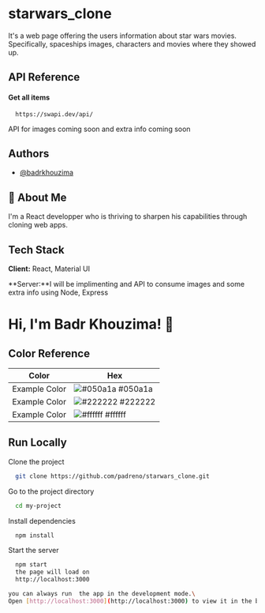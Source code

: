 
# starwars_clone



It's a web page offering the users information about star wars movies. Specifically, spaceships images, characters and movies where they showed up.

## API Reference

#### Get all items

```http
  https://swapi.dev/api/
```

API for images coming soon and extra info coming soon

  
## Authors

- [@badrkhouzima](https://www.github.com/padreno)

  
## 🚀 About Me
I'm a React developper who is thriving to sharpen his capabilities through cloning web apps.

  
## Tech Stack

**Client:** React,  Material UI

**Server:**I will be implimenting and API to consume images and some extra info using  Node, Express

  
# Hi, I'm Badr Khouzima! 👋

  
  ## Color Reference

| Color             | Hex                                                                |
| ----------------- | ------------------------------------------------------------------ |
| Example Color | ![#050a1a](https://via.placeholder.com/10/050a1a?text=+) #050a1a |
| Example Color | ![#222222](https://via.placeholder.com/10/222222?text=+) #222222 |
| Example Color | ![#ffffff](https://via.placeholder.com/10/ffffff?text=+) #ffffff |



## Run Locally

Clone the project

```bash
  git clone https://github.com/padreno/starwars_clone.git
```

Go to the project directory

```bash
  cd my-project
```

Install dependencies

```bash
  npm install
```

Start the server

```bash
  npm start 
  the page will load on 
  http://localhost:3000
```
```bash
you can always run  the app in the development mode.\
Open [http://localhost:3000](http://localhost:3000) to view it in the browser.
```


  
